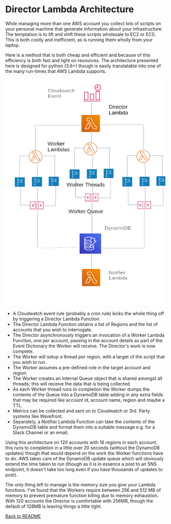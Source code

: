 # Director Lambda Architecture


While managing more than one AWS account you collect lots of scripts on your personal machine that generate information about
your infrastructure.  The temptation is to lift and shift these scripts wholesale to EC2 or ECS.  This is both costly and
inefficient, as is running them wholly from your laptop.

Here is a method that is both cheap and efficient and because of this efficiency is both fast and light on resources.  The
architecture presented here is designed for python (3.6+) though is easily translatable into one of the many run-times that AWS
Lambda supports.

![Lambda Architecture](director-lambda.png)

* A Cloudwatch event rule (probably a cron rule) kicks the whole thing off by triggering a Director Lambda Function.
* The Director Lambda Function obtains a list of Regions and the list of accounts that you wish to interrogate.
* The Director asynchronously triggers an invocation of a Worker Lambda Function, one per account, passing in the account details
  as part of the Event Dictionary the Worker will receive. The Director's work is now complete.
* The Worker will setup a thread per region, with a target of the script that you wish to run.
* The Worker assumes a pre-defined role in the target account and region.
* The Worker creates an internal Queue object that is shared amongst all threads; this will receive the data that is being
  collected.
* As each Worker thread runs to completion the Worker dumps the contents of the Queue into a DynamoDB table adding in any extra
  fields that may be required like account id, account name, region and maybe a TTL.
* Metrics can be collected and sent on to Cloudwatch or 3rd. Party systems like Wavefront.
* Separately, a Notifier Lambda Function can take the contents of the DynamoDB table and format them into a suitable message e.g.
  for a Slack Channel or an email.

Using this architecture on 120 accounts with 16 regions in each account, this runs to completion in a little over 20 seconds
(without the DynamoDB updates) though that would depend on the work the Worker functions have to do.  AWS takes care of the
DynamoDB update queue which will obviously extend the time taken to run (though as it is in essence a post to an SNS endpoint, it
doesn't take too long even if you have thousands of updates to post).

The only thing left to manage is the memory size you give your Lambda functions.  I've found that the Workers require between 256
and 512 MB of memory to prevent premature function killing due to memory exhaustion.  With 120 accounts the Director is
comfortable with 256MB, though the default of 128MB is leaving things a little tight.

[Back to README](README.md)
